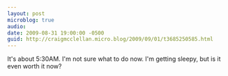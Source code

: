 ```yaml
---
layout: post
microblog: true
audio: 
date: 2009-08-31 19:00:00 -0500
guid: http://craigmcclellan.micro.blog/2009/09/01/t3685250585.html
---
```

It's about 5:30AM.  I'm not sure what to do now.  I'm getting sleepy, but is it even worth it now?
